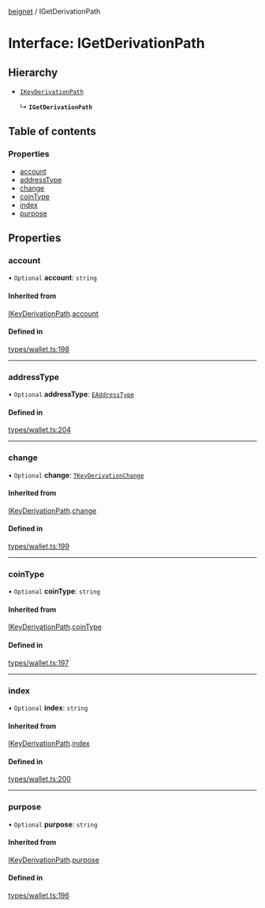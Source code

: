 [beignet](../README.md) / IGetDerivationPath

# Interface: IGetDerivationPath

## Hierarchy

- [`IKeyDerivationPath`](IKeyDerivationPath.md)

  ↳ **`IGetDerivationPath`**

## Table of contents

### Properties

- [account](IGetDerivationPath.md#account)
- [addressType](IGetDerivationPath.md#addresstype)
- [change](IGetDerivationPath.md#change)
- [coinType](IGetDerivationPath.md#cointype)
- [index](IGetDerivationPath.md#index)
- [purpose](IGetDerivationPath.md#purpose)

## Properties

### account

• `Optional` **account**: `string`

#### Inherited from

[IKeyDerivationPath](IKeyDerivationPath.md).[account](IKeyDerivationPath.md#account)

#### Defined in

[types/wallet.ts:198](https://github.com/coreyphillips/beignet/blob/f8e8e28/src/types/wallet.ts#L198)

___

### addressType

• `Optional` **addressType**: [`EAddressType`](../enums/EAddressType.md)

#### Defined in

[types/wallet.ts:204](https://github.com/coreyphillips/beignet/blob/f8e8e28/src/types/wallet.ts#L204)

___

### change

• `Optional` **change**: [`TKeyDerivationChange`](../README.md#tkeyderivationchange)

#### Inherited from

[IKeyDerivationPath](IKeyDerivationPath.md).[change](IKeyDerivationPath.md#change)

#### Defined in

[types/wallet.ts:199](https://github.com/coreyphillips/beignet/blob/f8e8e28/src/types/wallet.ts#L199)

___

### coinType

• `Optional` **coinType**: `string`

#### Inherited from

[IKeyDerivationPath](IKeyDerivationPath.md).[coinType](IKeyDerivationPath.md#cointype)

#### Defined in

[types/wallet.ts:197](https://github.com/coreyphillips/beignet/blob/f8e8e28/src/types/wallet.ts#L197)

___

### index

• `Optional` **index**: `string`

#### Inherited from

[IKeyDerivationPath](IKeyDerivationPath.md).[index](IKeyDerivationPath.md#index)

#### Defined in

[types/wallet.ts:200](https://github.com/coreyphillips/beignet/blob/f8e8e28/src/types/wallet.ts#L200)

___

### purpose

• `Optional` **purpose**: `string`

#### Inherited from

[IKeyDerivationPath](IKeyDerivationPath.md).[purpose](IKeyDerivationPath.md#purpose)

#### Defined in

[types/wallet.ts:196](https://github.com/coreyphillips/beignet/blob/f8e8e28/src/types/wallet.ts#L196)
